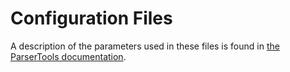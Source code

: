 # Configuration Files

A description of the parameters used in these files is found in [the ParserTools documentation](https://github.com/ELF-Lab/ParserTools/tree/dev/csv2fst#json-configuration-files).

